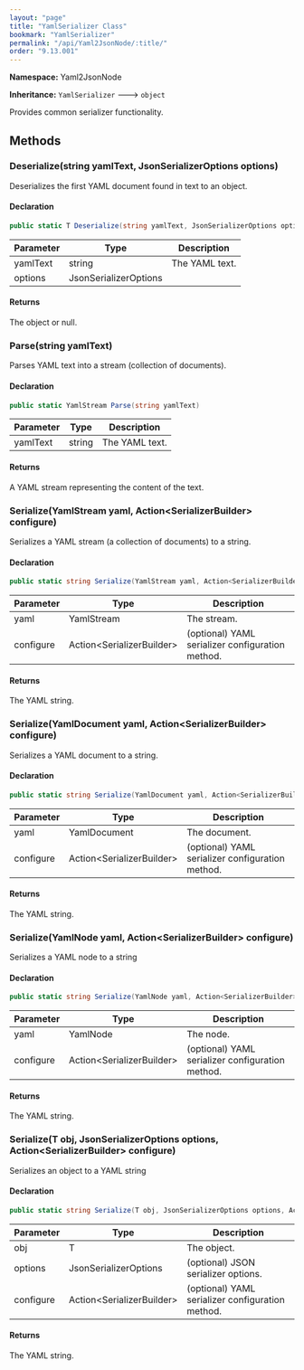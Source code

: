 ```yaml
---
layout: "page"
title: "YamlSerializer Class"
bookmark: "YamlSerializer"
permalink: "/api/Yaml2JsonNode/:title/"
order: "9.13.001"
---
```

**Namespace:** Yaml2JsonNode

**Inheritance:**
`YamlSerializer`
 🡒 
`object`

Provides common serializer functionality.

## Methods

### Deserialize(string yamlText, JsonSerializerOptions options)

Deserializes the first YAML document found in text to an object.

#### Declaration

```c#
public static T Deserialize(string yamlText, JsonSerializerOptions options)
```

| Parameter | Type | Description |
|---|---|---|
| yamlText | string | The YAML text. |
| options | JsonSerializerOptions |  |


#### Returns

The object or null.

### Parse(string yamlText)

Parses YAML text into a stream (collection of documents).

#### Declaration

```c#
public static YamlStream Parse(string yamlText)
```

| Parameter | Type | Description |
|---|---|---|
| yamlText | string | The YAML text. |


#### Returns

A YAML stream representing the content of the text.

### Serialize(YamlStream yaml, Action\<SerializerBuilder\> configure)

Serializes a YAML stream (a collection of documents) to a string.

#### Declaration

```c#
public static string Serialize(YamlStream yaml, Action<SerializerBuilder> configure)
```

| Parameter | Type | Description |
|---|---|---|
| yaml | YamlStream | The stream. |
| configure | Action\<SerializerBuilder\> | (optional) YAML serializer configuration method. |


#### Returns

The YAML string.

### Serialize(YamlDocument yaml, Action\<SerializerBuilder\> configure)

Serializes a YAML document to a string.

#### Declaration

```c#
public static string Serialize(YamlDocument yaml, Action<SerializerBuilder> configure)
```

| Parameter | Type | Description |
|---|---|---|
| yaml | YamlDocument | The document. |
| configure | Action\<SerializerBuilder\> | (optional) YAML serializer configuration method. |


#### Returns

The YAML string.

### Serialize(YamlNode yaml, Action\<SerializerBuilder\> configure)

Serializes a YAML node to a string

#### Declaration

```c#
public static string Serialize(YamlNode yaml, Action<SerializerBuilder> configure)
```

| Parameter | Type | Description |
|---|---|---|
| yaml | YamlNode | The node. |
| configure | Action\<SerializerBuilder\> | (optional) YAML serializer configuration method. |


#### Returns

The YAML string.

### Serialize(T obj, JsonSerializerOptions options, Action\<SerializerBuilder\> configure)

Serializes an object to a YAML string

#### Declaration

```c#
public static string Serialize(T obj, JsonSerializerOptions options, Action<SerializerBuilder> configure)
```

| Parameter | Type | Description |
|---|---|---|
| obj | T | The object. |
| options | JsonSerializerOptions | (optional) JSON serializer options. |
| configure | Action\<SerializerBuilder\> | (optional) YAML serializer configuration method. |


#### Returns

The YAML string.

